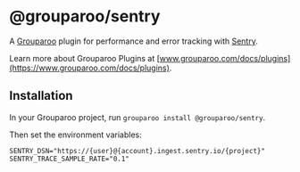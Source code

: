 # @grouparoo/sentry

A [Grouparoo](https://www.grouparoo.com) plugin for performance and error tracking with [Sentry](https://sentry.io).

Learn more about Grouparoo Plugins at [www.grouparoo.com/docs/plugins](https://www.grouparoo.com/docs/plugins).

## Installation

In your Grouparoo project, run `grouparoo install @grouparoo/sentry`.

Then set the environment variables:

```
SENTRY_DSN="https://{user}@{account}.ingest.sentry.io/{project}"
SENTRY_TRACE_SAMPLE_RATE="0.1"
```
